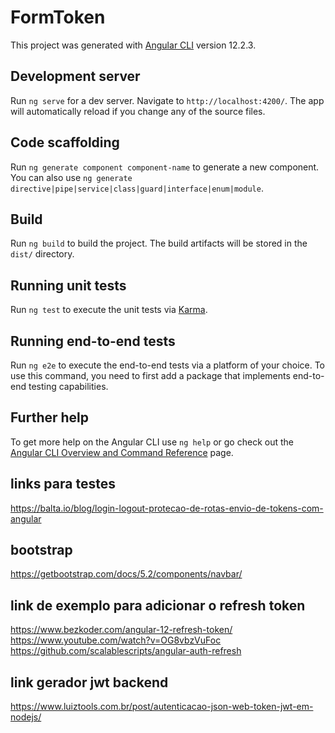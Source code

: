 # FormToken

This project was generated with [Angular CLI](https://github.com/angular/angular-cli) version 12.2.3.

## Development server

Run `ng serve` for a dev server. Navigate to `http://localhost:4200/`. The app will automatically reload if you change any of the source files.

## Code scaffolding

Run `ng generate component component-name` to generate a new component. You can also use `ng generate directive|pipe|service|class|guard|interface|enum|module`.

## Build

Run `ng build` to build the project. The build artifacts will be stored in the `dist/` directory.

## Running unit tests

Run `ng test` to execute the unit tests via [Karma](https://karma-runner.github.io).

## Running end-to-end tests

Run `ng e2e` to execute the end-to-end tests via a platform of your choice. To use this command, you need to first add a package that implements end-to-end testing capabilities.

## Further help

To get more help on the Angular CLI use `ng help` or go check out the [Angular CLI Overview and Command Reference](https://angular.io/cli) page.


## links para testes
https://balta.io/blog/login-logout-protecao-de-rotas-envio-de-tokens-com-angular

## bootstrap
https://getbootstrap.com/docs/5.2/components/navbar/

## link de exemplo para adicionar o refresh token
https://www.bezkoder.com/angular-12-refresh-token/
https://www.youtube.com/watch?v=OG8vbzVuFoc
https://github.com/scalablescripts/angular-auth-refresh

## link gerador jwt backend
https://www.luiztools.com.br/post/autenticacao-json-web-token-jwt-em-nodejs/